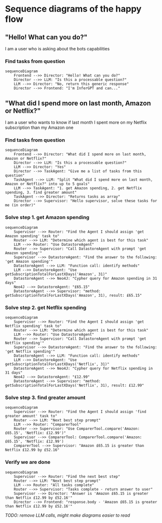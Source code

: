 # Sequence diagrams of the happy flow

## "Hello! What can you do?"

I am a user who is asking about the bots capabilities

### Find tasks from question
```mermaid
sequenceDiagram
    Frontend -->> Director: "Hello! What can you do?"
    Director -->> LLM: "Is this a processable question?"
    LLM -->> Director: "No, return this generic response"
    Director -->> Frontend: "I'm InferGPT and can..."
```

## "What did I spend more on last month, Amazon or Netflix?"

I am a user who wants to know if last month I spent more on my Netflix subscription than my Amazon one

### Find tasks from question
```mermaid
sequenceDiagram
    Frontend -->> Director: "What did I spend more on last month, Amazon or Netflix?"
    Director -->> LLM: "Is this a processable question?"
    LLM -->> Director: "Yes"
    Director -->> TaskAgent: "Give me a list of tasks from this question"
    TaskAgent -->> LLM: "Split "What did I spend more on last month, Amazon or Netflix?" into up to 5 goals"
    LLM -->> TaskAgent: "1. get Amazon spending, 2. get Netflix spending, 3. find greater amount"
    TaskAgent -->> Director: "Returns tasks as array"
    Director -->> Supervisor: "Hello supervisor, solve these tasks for me (in order)"
```

### Solve step 1. get Amazon spending
```mermaid
sequenceDiagram
    Supervisor -->> Router: "Find the Agent I should assign 'get Amazon spending' task to"
    Router -->> LLM: "Determine which agent is best for this task"
    LLM -->> Router: "Use DatastoreAgent"
    Router -->> Supervisor: "Call DatastoreAgent with prompt 'get Amazon spending'"
    Supervisor -->> DatastoreAgent: "Find the answer to the following: 'get Amazon spending'"
    DatastoreAgent -->> LLM: "Function call: identify methods"
    LLM -->> DatastoreAgent: "Use getSubscriptionTotalForLastXDays('Amazon', 31)"
    DatastoreAgent -->> Neo4J: "Cypher query for Amazon spending in 31 days"
    Neo4J -->> DatastoreAgent: "£65.15"
    DatastoreAgent -->> Supervisor: "method: getSubscriptionTotalForLastXDays('Amazon', 31), result: £65.15"
```

### Solve step 2. get Netflix spending
```mermaid
sequenceDiagram
    Supervisor -->> Router: "Find the Agent I should assign 'get Netflix spending' task to"
    Router -->> LLM: "Determine which agent is best for this task"
    LLM -->> Router: "Use DatastoreAgent"
    Router -->> Supervisor: "Call DatastoreAgent with prompt 'get Netflix spending'"
    Supervisor -->> DatastoreAgent: "Find the answer to the following: 'get Netflix spending'"
    DatastoreAgent -->> LLM: "Function call: identify methods"
    LLM -->> DatastoreAgent: "Use getSubscriptionTotalForLastXDays('Netflix', 31)"
    DatastoreAgent -->> Neo4J: "Cypher query for Netflix spending in 31 days"
    Neo4J -->> DatastoreAgent: "£12.99"
    DatastoreAgent -->> Supervisor: "method: getSubscriptionTotalForLastXDays('Netflix', 31), result: £12.99"
```

### Solve step 3. find greater amount
```mermaid
sequenceDiagram
    Supervisor -->> Router: "Find the Agent I should assign 'find greater amount' task to"
    Router -->> LLM: "Next best step prompt"
    LLM -->> Router: "ComparerTool"
    Router -->> Supervisor: "Use ComparerTool.compare('Amazon: £65.15', 'Netflix: £12.99')"
    Supervisor -->> ComparerTool: ComparerTool.compare('Amazon: £65.15', 'Netflix: £12.99')
    ComparerTool -->> Supervisor: "Amazon £65.15 is greater than Netflix £12.99 by £52.16"
```

### Verify we are done
```mermaid
sequenceDiagram
    Supervisor -->> Router: "Find the next best step"
    Router -->> LLM: "Next best step prompt"
    LLM -->> Router: "All tasks complete"
    Router -->> Supervisor: "Tasks complete - return answer to user"
    Supervisor -->> Director: "Answer is 'Amazon £65.15 is greater than Netflix £12.99 by £52.16'"
    Director -->> Frontend: "response.body - 'Amazon £65.15 is greater than Netflix £12.99 by £52.16'"
```

*TODO: remove LLM calls, might make diagrams easier to read*
